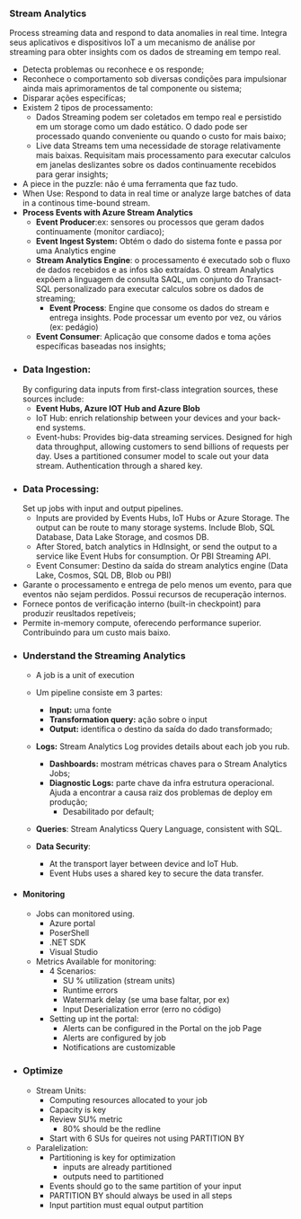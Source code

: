 ### Stream Analytics
  Process streaming data and respond to data anomalies in real time.
  Integra seus aplicativos e dispositivos IoT a um mecanismo de análise por streaming para obter insights com os dados de streaming em tempo real.
  - Detecta problemas ou reconhece e os responde;
  - Reconhece o comportamento sob diversas condições para impulsionar ainda mais aprimoramentos de tal componente ou sistema;
  - Disparar ações especifícas;
  - Existem 2 tipos de processamento:
    - Dados Streaming podem ser coletados em tempo real e persistido em um storage como um dado estático. O dado pode ser processado quando conveniente ou quando o custo for mais baixo;
    - Live data Streams tem uma necessidade de storage relativamente mais baixas. Requisitam mais processamento para executar calculos em janelas deslizantes sobre os dados continuamente recebidos para gerar insights;
  - A piece in the puzzle: não é uma ferramenta que faz tudo.
  - When Use: 
    Respond to data in real time or analyze large batches of data in a continous time-bound stream.
- __Process Events with Azure Stream Analytics__
  - __Event Producer__:ex: sensores ou processos que geram dados continuamente (monitor cardiaco);
  - __Event Ingest System:__ Obtém o dado do sistema fonte e passa por uma Analytics engine 
  - __Stream Analytics Engine__: o processamento é executado sob o fluxo de dados recebidos e as infos são extraídas. O stream Analytics expõem a linguagem de consulta SAQL, um conjunto do Transact-SQL personalizado para executar calculos sobre os dados de streaming;
    - __Event Process__: Engine que consome os dados do stream e entrega insights. Pode processar um evento por vez, ou vários (ex: pedágio)
  - __Event Consumer__: Aplicação que consome dados e toma ações específicas baseadas nos insights;  
- ### Data Ingestion:
    By configuring data inputs from first-class integration sources, these sources include:
    - __Event Hubs, Azure IOT Hub and Azure Blob__
    - IoT Hub: enrich relationship between your devices and your back-end systems.
    - Event-hubs: Provides big-data streaming services. Designed for high data throughput, allowing customers to send billions of requests per day. Uses a partitioned consumer model to scale out your data stream. Authentication through a shared key.
- ### Data Processing:
  Set up jobs with input and output pipelines.
    - Inputs are provided by Events Hubs, IoT Hubs or Azure Storage. The output can be route to many storage systems. Include Blob, SQL Database, Data Lake Storage, and cosmos DB.
    - After Stored, batch analytics in HdInsight, or send the output to a service like Event Hubs for consumption. Or PBI Streaming API.
  - Event Consumer: Destino da saída do stream analytics engine (Data Lake, Cosmos, SQL DB, Blob ou PBI)
- Garante o processamento e entrega de pelo menos um evento, para que eventos não sejam perdidos. Possui recursos de recuperação internos.
- Fornece pontos de verificação interno (built-in checkpoint) para produzir reusltados repetíveis;
- Permite in-memory compute, oferecendo performance superior. Contribuindo para um custo mais baixo.
- ### __Understand the Streaming Analytics__
  - A job is a unit of execution
  - Um pipeline consiste em 3 partes:
    - __Input:__ uma fonte
    - __Transformation query:__ ação sobre o input
    - __Output:__ identifica o destino da saída do dado transformado;
  - __Logs:__ Stream Analytics Log provides details about each job you rub.
    - __Dashboards:__ mostram métricas chaves para o Stream Analytics Jobs;
    - __Diagnostic Logs:__ parte chave da infra estrutura operacional. Ajuda a encontrar a causa raiz dos problemas de deploy em produção;
      - Desabilitado por default;
  
  - __Queries__: Stream Analyticss Query Language, consistent with SQL.
  - __Data Security__:
    - At the transport layer between device and IoT Hub.
    - Event Hubs uses a shared key to secure the data transfer.
- #### __Monitoring__
  - Jobs can monitored using.
    - Azure portal
    - PoserShell
    - .NET SDK
    - Visual Studio
  - Metrics Available for monitoring:
    - 4 Scenarios:
      - SU % utilization (stream units)
      - Runtime errors
      - Watermark delay (se uma base faltar, por ex)
      - Input Deserialization error (erro no código)
    - Setting up int the portal:
      - Alerts can be configured in the Portal on the job Page
      - Alerts are configured by job
      - Notifications are customizable
- ### Optimize
  - Stream Units:
    - Computing resources allocated to your job
    - Capacity is key
    - Review SU% metric
      - 80% should be the redline
    - Start with 6 SUs for queires not using PARTITION BY
  - Paralelization:
    - Partitioning is key for optimization
      - inputs are already partitioned
      - outputs need to partitioned
    - Events should go to the same partition of your input
    - PARTITION BY should always be used in all steps
    - Input partition must equal output partition
    
